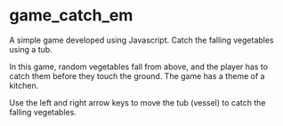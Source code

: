 game_catch_em
=============

A simple game developed using Javascript. Catch the falling vegetables using a tub.

In this game, random vegetables fall from above, and the player has to catch them before they touch the ground. The game has a theme of a kitchen.

Use the left and right arrow keys to move the tub (vessel) to catch the falling vegetables.
